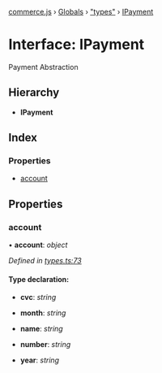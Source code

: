 [commerce.js](../README.md) › [Globals](../globals.md) › ["types"](../modules/_types_.md) › [IPayment](_types_.ipayment.md)

# Interface: IPayment

Payment Abstraction

## Hierarchy

* **IPayment**

## Index

### Properties

* [account](_types_.ipayment.md#account)

## Properties

###  account

• **account**: *object*

*Defined in [types.ts:73](https://github.com/shopjs/commerce.js/blob/bcd2ce3/src/types.ts#L73)*

#### Type declaration:

* **cvc**: *string*

* **month**: *string*

* **name**: *string*

* **number**: *string*

* **year**: *string*
